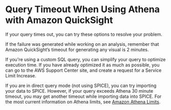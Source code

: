 # Query Timeout When Using Athena with Amazon QuickSight<a name="troubleshoot-athena-query-timeout"></a>

If your query times out, you can try these options to resolve your problem\.

If the failure was generated while working on an analysis, remember that Amazon QuickSight’s timeout for generating any visual is 2 minutes\. 

If you're using a custom SQL query, you can simplify your query to optimize execution time\. If you have already optimized it as much as possible, you can go to the AWS Support Center site, and create a request for a Service Limit Increase\.

If you are in direct query mode \(not using SPICE\), you can try importing your data to SPICE\. However, if your query exceeds Athena 30 minute timeout, you may get another timeout while importing data into SPICE\. For the most current information on Athena limits, see [Amazon Athena Limits](https://docs.aws.amazon.com/general/latest/gr/aws_service_limits.html#amazon-athena-limits)\.